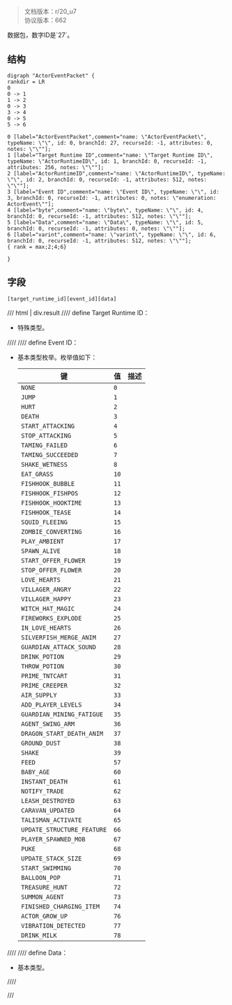 # <!-- md:samp ActorEventPacket -->

> 文档版本：r/20_u7<br/>协议版本：662

<!-- md:samp ActorEventPacket -->数据包，数字ID是`27`。

## 结构

```viz
digraph "ActorEventPacket" {
rankdir = LR
0
0 -> 1
1 -> 2
0 -> 3
3 -> 4
0 -> 5
5 -> 6

0 [label="ActorEventPacket",comment="name: \"ActorEventPacket\", typeName: \"\", id: 0, branchId: 27, recurseId: -1, attributes: 0, notes: \"\""];
1 [label="Target Runtime ID",comment="name: \"Target Runtime ID\", typeName: \"ActorRuntimeID\", id: 1, branchId: 0, recurseId: -1, attributes: 256, notes: \"\""];
2 [label="ActorRuntimeID",comment="name: \"ActorRuntimeID\", typeName: \"\", id: 2, branchId: 0, recurseId: -1, attributes: 512, notes: \"\""];
3 [label="Event ID",comment="name: \"Event ID\", typeName: \"\", id: 3, branchId: 0, recurseId: -1, attributes: 0, notes: \"enumeration: ActorEvent\""];
4 [label="byte",comment="name: \"byte\", typeName: \"\", id: 4, branchId: 0, recurseId: -1, attributes: 512, notes: \"\""];
5 [label="Data",comment="name: \"Data\", typeName: \"\", id: 5, branchId: 0, recurseId: -1, attributes: 0, notes: \"\""];
6 [label="varint",comment="name: \"varint\", typeName: \"\", id: 6, branchId: 0, recurseId: -1, attributes: 512, notes: \"\""];
{ rank = max;2;4;6}

}

```

## 字段

```title='ActorEventPacket'
[target_runtime_id][event_id][data]
```

/// html | div.result
//// define
Target Runtime ID：[<!-- md:samp ActorRuntimeID -->](../types/actorruntimeid.md)

- 特殊类型。


////
//// define
Event ID：<!-- md:samp byte -->

- 基本类型枚举。枚举值如下：

  |键|值|描述|
  |---|---|---|
  |`NONE`|`0`||
  |`JUMP`|`1`||
  |`HURT`|`2`||
  |`DEATH`|`3`||
  |`START_ATTACKING`|`4`||
  |`STOP_ATTACKING`|`5`||
  |`TAMING_FAILED`|`6`||
  |`TAMING_SUCCEEDED`|`7`||
  |`SHAKE_WETNESS`|`8`||
  |`EAT_GRASS`|`10`||
  |`FISHHOOK_BUBBLE`|`11`||
  |`FISHHOOK_FISHPOS`|`12`||
  |`FISHHOOK_HOOKTIME`|`13`||
  |`FISHHOOK_TEASE`|`14`||
  |`SQUID_FLEEING`|`15`||
  |`ZOMBIE_CONVERTING`|`16`||
  |`PLAY_AMBIENT`|`17`||
  |`SPAWN_ALIVE`|`18`||
  |`START_OFFER_FLOWER`|`19`||
  |`STOP_OFFER_FLOWER`|`20`||
  |`LOVE_HEARTS`|`21`||
  |`VILLAGER_ANGRY`|`22`||
  |`VILLAGER_HAPPY`|`23`||
  |`WITCH_HAT_MAGIC`|`24`||
  |`FIREWORKS_EXPLODE`|`25`||
  |`IN_LOVE_HEARTS`|`26`||
  |`SILVERFISH_MERGE_ANIM`|`27`||
  |`GUARDIAN_ATTACK_SOUND`|`28`||
  |`DRINK_POTION`|`29`||
  |`THROW_POTION`|`30`||
  |`PRIME_TNTCART`|`31`||
  |`PRIME_CREEPER`|`32`||
  |`AIR_SUPPLY`|`33`||
  |`ADD_PLAYER_LEVELS`|`34`||
  |`GUARDIAN_MINING_FATIGUE`|`35`||
  |`AGENT_SWING_ARM`|`36`||
  |`DRAGON_START_DEATH_ANIM`|`37`||
  |`GROUND_DUST`|`38`||
  |`SHAKE`|`39`||
  |`FEED`|`57`||
  |`BABY_AGE`|`60`||
  |`INSTANT_DEATH`|`61`||
  |`NOTIFY_TRADE`|`62`||
  |`LEASH_DESTROYED`|`63`||
  |`CARAVAN_UPDATED`|`64`||
  |`TALISMAN_ACTIVATE`|`65`||
  |`UPDATE_STRUCTURE_FEATURE`|`66`||
  |`PLAYER_SPAWNED_MOB`|`67`||
  |`PUKE`|`68`||
  |`UPDATE_STACK_SIZE`|`69`||
  |`START_SWIMMING`|`70`||
  |`BALLOON_POP`|`71`||
  |`TREASURE_HUNT`|`72`||
  |`SUMMON_AGENT`|`73`||
  |`FINISHED_CHARGING_ITEM`|`74`||
  |`ACTOR_GROW_UP`|`76`||
  |`VIBRATION_DETECTED`|`77`||
  |`DRINK_MILK`|`78`||



////
//// define
Data：<!-- md:samp varint -->

- 基本类型。


////

///


